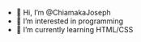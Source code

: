 - 👋 Hi, I’m @ChiamakaJoseph
- 👀 I’m interested in programming 
- 🌱 I’m currently learning HTML/CSS

